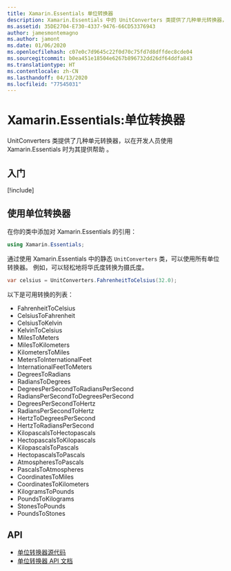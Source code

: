```yaml
---
title: Xamarin.Essentials 单位转换器
description: Xamarin.Essentials 中的 UnitConverters 类提供了几种单元转换器，以在开发人员使用 Xamarin.Essentials 时为其提供帮助。
ms.assetid: 35DE2704-E730-4337-9476-66CD53376943
author: jamesmontemagno
ms.author: jamont
ms.date: 01/06/2020
ms.openlocfilehash: c07e0c7d9645c22f0d70c75fd7d8dffdec8cde04
ms.sourcegitcommit: b0ea451e18504e6267b896732dd26df64ddfa843
ms.translationtype: HT
ms.contentlocale: zh-CN
ms.lasthandoff: 04/13/2020
ms.locfileid: "77545031"
---
```

# <a name="xamarinessentials-unit-converters"></a>Xamarin.Essentials:单位转换器

UnitConverters 类提供了几种单元转换器，以在开发人员使用 Xamarin.Essentials 时为其提供帮助  。

## <a name="get-started"></a>入门

[!include[](~/essentials/includes/get-started.md)]

## <a name="using-unit-converters"></a>使用单位转换器

在你的类中添加对 Xamarin.Essentials 的引用：

```csharp
using Xamarin.Essentials;
```

通过使用 Xamarin.Essentials 中的静态 `UnitConverters` 类，可以使用所有单位转换器。 例如，可以轻松地将华氏度转换为摄氏度。

```csharp
var celsius = UnitConverters.FahrenheitToCelsius(32.0);
```

以下是可用转换的列表：

- FahrenheitToCelsius
- CelsiusToFahrenheit
- CelsiusToKelvin
- KelvinToCelsius
- MilesToMeters
- MilesToKilometers
- KilometersToMiles
- MetersToInternationalFeet
- InternationalFeetToMeters
- DegreesToRadians
- RadiansToDegrees
- DegreesPerSecondToRadiansPerSecond
- RadiansPerSecondToDegreesPerSecond
- DegreesPerSecondToHertz
- RadiansPerSecondToHertz
- HertzToDegreesPerSecond
- HertzToRadiansPerSecond
- KilopascalsToHectopascals
- HectopascalsToKilopascals
- KilopascalsToPascals
- HectopascalsToPascals
- AtmospheresToPascals
- PascalsToAtmospheres
- CoordinatesToMiles
- CoordinatesToKilometers
- KilogramsToPounds
- PoundsToKilograms
- StonesToPounds
- PoundsToStones

## <a name="api"></a>API

- [单位转换器源代码](https://github.com/xamarin/Essentials/tree/master/Xamarin.Essentials/Types/UnitConverters.shared.cs)
- [单位转换器 API 文档](xref:Xamarin.Essentials.UnitConverters)
